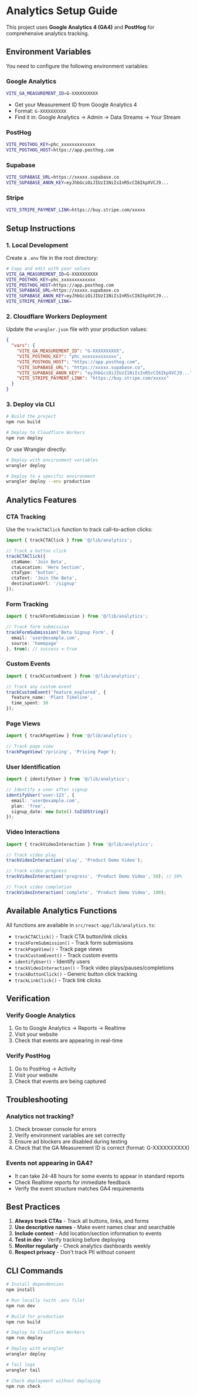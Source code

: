 # Analytics Setup Guide

This project uses **Google Analytics 4 (GA4)** and **PostHog** for comprehensive analytics tracking.

## Environment Variables

You need to configure the following environment variables:

### Google Analytics
```bash
VITE_GA_MEASUREMENT_ID=G-XXXXXXXXXX
```
- Get your Measurement ID from Google Analytics 4
- Format: `G-XXXXXXXXXX`
- Find it in: Google Analytics → Admin → Data Streams → Your Stream

### PostHog
```bash
VITE_POSTHOG_KEY=phc_xxxxxxxxxxxxx
VITE_POSTHOG_HOST=https://app.posthog.com
```

### Supabase
```bash
VITE_SUPABASE_URL=https://xxxxx.supabase.co
VITE_SUPABASE_ANON_KEY=eyJhbGciOiJIUzI1NiIsInR5cCI6IkpXVCJ9...
```

### Stripe
```bash
VITE_STRIPE_PAYMENT_LINK=https://buy.stripe.com/xxxxx
```

## Setup Instructions

### 1. Local Development

Create a `.env` file in the root directory:

```bash
# Copy and edit with your values
VITE_GA_MEASUREMENT_ID=G-XXXXXXXXXX
VITE_POSTHOG_KEY=phc_xxxxxxxxxxxxx
VITE_POSTHOG_HOST=https://app.posthog.com
VITE_SUPABASE_URL=https://xxxxx.supabase.co
VITE_SUPABASE_ANON_KEY=eyJhbGciOiJIUzI1NiIsInR5cCI6IkpXVCJ9...
VITE_STRIPE_PAYMENT_LINK=
```

### 2. Cloudflare Workers Deployment

Update the `wrangler.json` file with your production values:

```json
{
  "vars": {
    "VITE_GA_MEASUREMENT_ID": "G-XXXXXXXXXX",
    "VITE_POSTHOG_KEY": "phc_xxxxxxxxxxxxx",
    "VITE_POSTHOG_HOST": "https://app.posthog.com",
    "VITE_SUPABASE_URL": "https://xxxxx.supabase.co",
    "VITE_SUPABASE_ANON_KEY": "eyJhbGciOiJIUzI1NiIsInR5cCI6IkpXVCJ9...",
    "VITE_STRIPE_PAYMENT_LINK": "https://buy.stripe.com/xxxxx"
  }
}
```

### 3. Deploy via CLI

```bash
# Build the project
npm run build

# Deploy to Cloudflare Workers
npm run deploy
```

Or use Wrangler directly:

```bash
# Deploy with environment variables
wrangler deploy

# Deploy to a specific environment
wrangler deploy --env production
```

## Analytics Features

### CTA Tracking

Use the `trackCTAClick` function to track call-to-action clicks:

```typescript
import { trackCTAClick } from '@/lib/analytics';

// Track a button click
trackCTAClick({
  ctaName: 'Join Beta',
  ctaLocation: 'Hero Section',
  ctaType: 'button',
  ctaText: 'Join the Beta',
  destinationUrl: '/signup'
});
```

### Form Tracking

```typescript
import { trackFormSubmission } from '@/lib/analytics';

// Track form submission
trackFormSubmission('Beta Signup Form', {
  email: 'user@example.com',
  source: 'homepage'
}, true); // success = true
```

### Custom Events

```typescript
import { trackCustomEvent } from '@/lib/analytics';

// Track any custom event
trackCustomEvent('feature_explored', {
  feature_name: 'Plant Timeline',
  time_spent: 30
});
```

### Page Views

```typescript
import { trackPageView } from '@/lib/analytics';

// Track page view
trackPageView('/pricing', 'Pricing Page');
```

### User Identification

```typescript
import { identifyUser } from '@/lib/analytics';

// Identify a user after signup
identifyUser('user-123', {
  email: 'user@example.com',
  plan: 'free',
  signup_date: new Date().toISOString()
});
```

### Video Interactions

```typescript
import { trackVideoInteraction } from '@/lib/analytics';

// Track video play
trackVideoInteraction('play', 'Product Demo Video');

// Track video progress
trackVideoInteraction('progress', 'Product Demo Video', 50); // 50%

// Track video completion
trackVideoInteraction('complete', 'Product Demo Video', 100);
```

## Available Analytics Functions

All functions are available in `src/react-app/lib/analytics.ts`:

- `trackCTAClick()` - Track CTA button/link clicks
- `trackFormSubmission()` - Track form submissions
- `trackPageView()` - Track page views
- `trackCustomEvent()` - Track custom events
- `identifyUser()` - Identify users
- `trackVideoInteraction()` - Track video plays/pauses/completions
- `trackButtonClick()` - Generic button click tracking
- `trackLinkClick()` - Track link clicks

## Verification

### Verify Google Analytics

1. Go to Google Analytics → Reports → Realtime
2. Visit your website
3. Check that events are appearing in real-time

### Verify PostHog

1. Go to PostHog → Activity
2. Visit your website
3. Check that events are being captured

## Troubleshooting

### Analytics not tracking?

1. Check browser console for errors
2. Verify environment variables are set correctly
3. Ensure ad blockers are disabled during testing
4. Check that the GA Measurement ID is correct (format: G-XXXXXXXXXX)

### Events not appearing in GA4?

- It can take 24-48 hours for some events to appear in standard reports
- Check Realtime reports for immediate feedback
- Verify the event structure matches GA4 requirements

## Best Practices

1. **Always track CTAs** - Track all buttons, links, and forms
2. **Use descriptive names** - Make event names clear and searchable
3. **Include context** - Add location/section information to events
4. **Test in dev** - Verify tracking before deploying
5. **Monitor regularly** - Check analytics dashboards weekly
6. **Respect privacy** - Don't track PII without consent

## CLI Commands

```bash
# Install dependencies
npm install

# Run locally (with .env file)
npm run dev

# Build for production
npm run build

# Deploy to Cloudflare Workers
npm run deploy

# Deploy with wrangler
wrangler deploy

# Tail logs
wrangler tail

# Check deployment without deploying
npm run check
```

